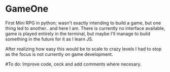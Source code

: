 # GameOne

First Mini RPG in python; wasn't exactly intending to build a game, but one thing led to another.. and here I am.
There is currently no interface available, game is played entirely in the terminal, but maybe I'll manage to build something in the future for it as I learn JS.

After realizing how easy this would be to scale to crazy levels I had to stop as the focus is not currently on game development.

#To do:
Improve code, ceck and add comments where necesary.
